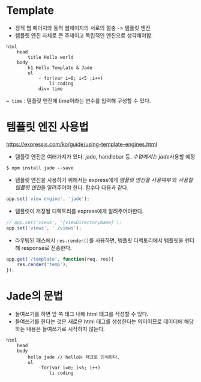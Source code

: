 # Template
* 정적 웹 페이지와 동적 웹페이지의 서로의 절충 -> 템플릿 엔진
* 템플릿 엔진 자체로 큰 주제이고 독립적인 엔진으로 생각해야함.

```jade
html
    head
        title Hello world
    body
        h1 Hello Template & Jade
        ul
            - for(var i=0; i<5 ;i++)
                li coding
            div= time
```
`= time` : 템플릿 엔진에 time이라는 변수를 입력해 구성할 수 있다.

# 템플릿 엔진 사용법
https://expressjs.com/ko/guide/using-template-engines.html
* 템플릿 엔진은 여러가지가 있다. jade, handlebar 등. *수업에서는 jade*사용할 예정
```
$ npm install jade --save
``` 
* 템플릿 엔진을 사용하기 위해서는 express에게 _템플릿 엔진을 사용여부_ 와 *사용할 템플릿 엔진*을 알려주어야 한다. 함수다 다음과 같다.
``` javascript
app.set('view engine', 'jade');
``` 
* 템플릿이 저장될 디렉토리를 express에게 알려주어야한다.
``` javascript
// app.set('views', '{viewDirectoryName}');
app.set('views', './views');
```
* 라우팅된 패스에서 `res.render()`를 사용하면, 템플릿 디렉토리에서 템플릿을 렌더해 response로 전송한다.
```javascript
app.get('/template', function(req, res){
    res.render('temp');
});
```
# Jade의 문법
* 들여쓰기를 하면 앞 쪽 태그 내에 html 태그를 작성할 수 있다.
* 들여쓰기를 한다는 것은 새로운 html 태그를 생성한다는 의미이므로 데이터에 해당하는 내용은 들여쓰기로 시작하지 않는다.
```jade
html
    head
    body
        hello jade // hello는 태크로 인식된다.
        ul
            -for(var i=0; i<5; i++)
                li coding
```
